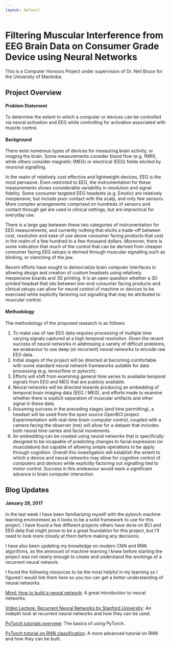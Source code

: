 ```yaml
---
layout: default
---
```



# Filtering Muscular Interference from EEG Brain Data on Consumer Grade Device using Neural Networks

This is a Computer Honours Project under supervision of Dr. Neil Bruce for the University of Manitoba.

## Project Overview

#### Problem Statement
To determine the extent to which a computer or devices can be controlled via neural
activation and EEG while controlling for activation associated with muscle control.

#### Background
There exist numerous types of devices for measuring brain activity, or imaging the brain. Some
measurements consider blood flow (e.g. fMRI), while others consider magnetic (MEG) or
electrical (EEG) fields elicited by neuronal signalling.

In the realm of relatively cost effective and lightweight devices, EEG is the most pervasive. Even
restricted to EEG, the instrumentation for these measurements shows considerable variability in
resolution and signal fidelity. Some consumer targeted EEG headsets (e.g. Emotiv) are relatively
inexpensive, but include poor contact with the scalp, and only few sensors. More complex
arrangements comprised on hundreds of sensors and contact through gel are used in clinical
settings, but are impractical for everyday use.

There is a large gap between these two categories of instrumentation for EEG measurements, and
currently nothing that elicits a trade-off between cost, resolution and ease of use above consumer
facing products that cost in the realm of a few hundred to a few thousand dollars. Moreover,
there is some indication that much of the control that can be derived from cheaper consumer
facing EEG setups is derived through muscular signalling such as blinking, or clenching of the
jaw.

Recent efforts have sought to democratize brain computer interfaces in allowing design and
creation of custom headsets using relatively inexpensive boards and 3D printing. It is an open
question whether a 3D printed headset that sits between low-end consumer facing products and
clinical setups can allow for neural control of machine or devices to be exercised while explicitly
factoring out signalling that may be attributed to muscular control.

#### Methodology
The methodology of the proposed research is as follows:

1. To make use of raw EEG data requires processing of multiple time varying signals
captured at a high temporal resolution. Given the recent success of neural networks in
addressing a variety of difficult problems, we endeavour to use deep (or recurrent) neural
networks to encode raw EEG data.
2. Initial stages of the project will be directed at becoming comfortable with some standard
neural network frameworks suitable for data processing (e.g. tensorflow or pytorch).
3. Efforts will shift from examining general time series to available temporal signals from
EEG and MEG that are publicly available.
4. Neural networks will be directed towards producing an embedding of temporal brain
imaging data (EEG / MEG), and efforts made to examine whether there is explicit
separation of muscular artifacts and other signal in these data.
5. Assuming success in the preceding stages (and time permitting), a headset will be used
from the open source OpenBCI project. Experimentation with real-time brain-computer
control, coupled with a camera facing the observer (me) will allow for a dataset that
includes both neural time-series and facial movements.
6. An embedding can be created using neural networks that is specifically designed to be
incapable of predicting changes to facial expression (or musculature) but capable of
allowing simple operations to be apply through cognition.
Overall this investigation will establish the extent to which a device and neural networks may
allow for cognitive control of computers and devices while explicitly factoring out signalling tied
to motor control. Success in this endeavour would mark a significant advance in brain computer
interaction.

## Blog Updates

#### January 28, 2017
In the last week I have been familiarizing myself with the pytorch machine learning environment as it looks to be a solid framework to use for this project. I have found a few different projects others have done on BCI and EEG data that might prove to be a great foundation for this project, but I'll need to look more closely at them before making any decisions. 

I have also been updating my knowledge on modern CNN and RNN algorithms, as the ammount of machine learning I knew before starting the project was not nearly enough to create and understand the workings of a recurrent neural network.

I found the following resources to be the most helpful in my learning so I figured I would link them here so you too can get a better understanding of neural networks.

[Mind: How to build a neural network](http://stevenmiller888.github.io/mind-how-to-build-a-neural-network/): A great introduction to neural networks.

[Video Lecture: Recurrent Neural Networks by Stanford University](https://www.youtube.com/watch?v=6niqTuYFZLQ): An indepth look at recurrent neural networks and how they can be used.

[PyTorch tutorials overview](http://pytorch.org/tutorials/index.html): The basics of using PyTorch.

[PyTorch tutorial on RNN classification](http://pytorch.org/tutorials/intermediate/char_rnn_classification_tutorial.html): A more advanced tutorial on RNN and how they can be built.
